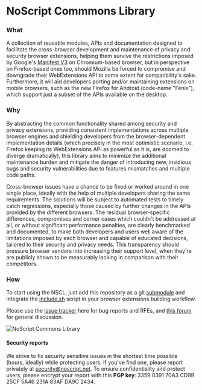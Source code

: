 <!--
Copyright (C) 2021-2024 Giorgio Maone <https://maone.net>

SPDX-License-Identifier: GPL-3.0-or-later
-->

# NoScript Commmons Library

### What

A collection of reusable modules, APIs and documentation designed to facilitate the cross-browser development and maintenance of privacy and security browser extensions, helping them survive the restrictions imposed by Google's [Manifest V3](https://developer.chrome.com/extensions/migrating_to_manifest_v3) on Chromium-based browser, but in perspective on Firefox-based ones too, should Mozilla be forced to compromise and downgrade their WebExtensions API to some extent for compatibility's sake. Furthermore, it will aid developers porting and/or maintaining extensions on mobile browsers, such as the new Firefox for Android (code-name "Fenix"), which support just a subset of the APIs available on the desktop.

### Why

By abstracting the common functionality shared among security and privacy extensions, providing consistent implementations across multiple browser engines and shielding developers from the browser-dependent implementation details (which precisely in the most optimistic scenario, i.e. Firefox keeping its WebExtensions API as powerful as it is, are doomed to diverge dramatically), this library aims to minimize the additional maintenance burden and mitigate the danger of introducing new, insidious bugs and security vulnerabilities due to features mismatches and multiple code paths.

Cross-browser issues have a chance to be fixed or worked around in one single place, ideally with the help of multiple developers sharing the same requirements. The solutions will be subject to automated tests to timely catch regressions, especially those caused by further changes in the APIs provided by the different browsers. The residual browser-specific differences, compromises and corner cases which couldn't be addressed at all, or without significant performance penalties, are clearly benchmarked and documented, to make both developers and users well aware of the limitations imposed by each browser and capable of educated decisions, tailored to their security and privacy needs. This transparency should pressure browser vendors into increasing their support level, when they're are publicly shown to be measurably lacking in comparison with their competitors.

### How

To start using the NSCL, just add this repository as a git [submodule](https://git-scm.com/book/en/v2/Git-Tools-Submodules) and integrate the [include.sh](https://github.com/hackademix/nscl/blob/main/include.sh) script in your browser extensions building workflow.

Please use the [issue tracker](https://github.com/hackademix/nscl/issues) here for bug reports and RFEs, and [this forum](https://forums.informaction.com/viewforum.php?f=27) for general discussion.

![NoScript Commons Library](https://raw.githubusercontent.com/hackademix/nscl/main/nscl-logo.png)

#### Security reports

We strive to fix security sensitive issues in the shortest time possible (hours, ideally) while protecting users.
If you've find one, please report privately at [security@noscript.net](mailto:security@noscript.net).
To ensure confidentiality and protect users, please encrypt your report with this __PGP key__:
3359 0391 70A3 CD9B 25CF 5A46 231A 83AF DA9C 2434.
